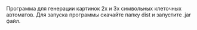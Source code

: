 Программа для генерации картинок 2х и 3х символьных клеточных автоматов. Для запуска программы скачайте папку dist и запустите .jar файл.
